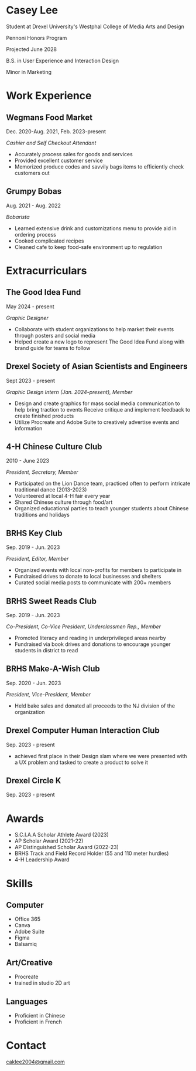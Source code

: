 # Casey Lee
Student at Drexel University's Westphal College of Media Arts and Design

Pennoni Honors Program

Projected June 2028

B.S. in User Experience and Interaction Design

Minor in Marketing

# Work Experience
## Wegmans Food Market
Dec. 2020-Aug. 2021, Feb. 2023-present

*Cashier and Self Checkout Attendant*
- Accurately process sales for goods and services 
- Provided excellent customer service
- Memorized produce codes and savvily bags items to efficiently check customers out
## Grumpy Bobas

Aug. 2021 - Aug. 2022

*Bobarista*
- Learned extensive drink and customizations menu to provide aid in ordering process
- Cooked complicated recipes
- Cleaned cafe to keep food-safe environment up to regulation

# Extracurriculars
## The Good Idea Fund
May 2024 - present

*Graphic Designer*
- Collaborate with student organizations to help market their events through posters and social media
- Helped create a new logo to represent The Good Idea Fund along with brand guide for teams to follow

## Drexel Society of Asian Scientists and Engineers
Sept 2023 - present

*Graphic Design Intern (Jan. 2024-present), Member*
- Design and create graphics for mass social media communication to help bring traction to events
Receive critique and implement feedback to create finished products
- Utilize Procreate and Adobe Suite to creatively advertise events and information

## 4-H Chinese Culture Club
2010 - June 2023

*President, Secretary, Member*
- Participated on the Lion Dance team, practiced often to perform intricate traditional dance (2013-2023)
- Volunteered at local 4-H fair every year
- Shared Chinese culture through food/art
- Organized educational parties to teach younger students about Chinese traditions and holidays

## BRHS Key Club
Sep. 2019 - Jun. 2023

*President, Editor, Member*
- Organized events with local non-profits for members to participate in
- Fundraised drives to donate to local businesses and shelters
- Curated social media posts to communicate with 200+ members

## BRHS Sweet Reads Club
Sep. 2019 - Jun. 2023

*Co-President, Co-Vice President, Underclassmen Rep., Member*
- Promoted literacy and reading in underprivileged areas nearby
- Fundraised via book drives and donations to encourage younger students in district to read

## BRHS Make-A-Wish Club
Sep. 2020 - Jun. 2023

*President, Vice-President, Member*
- Held bake sales and donated all proceeds to the NJ division of the organization

## Drexel Computer Human Interaction Club
Sep. 2023 - present
- achieved first place in their Design slam where we were presented with a UX problem and tasked to create a product to solve it

## Drexel Circle K
Sep. 2023 - present

# Awards
- S.C.I.A.A Scholar Athlete Award (2023)
- AP Scholar Award (2021-22)
- AP Distinguished Scholar Award (2022-23)
- BRHS Track and Field Record Holder (55 and 110 meter hurdles)
- 4-H Leadership Award

# Skills
## Computer
- Office 365
- Canva
- Adobe Suite
- Figma
- Balsamiq
## Art/Creative
- Procreate
- trained in studio 2D art
## Languages
- Proficient in Chinese
- Proficient in French

# Contact
caklee2004@gmail.com
